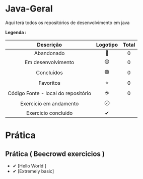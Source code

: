 # Java-Geral
 <p>Aqui terá todos os repositórios de desenvolvimento em java</p>

<strong> Legenda :</strong>

|Descrição | Logotipo   | Total |
|:--: |:--:|:--:|
| Abandonado | 🔴 | 0 |
| Em desenvolvimento    |  🟡  | 0 |
| Concluídos    |  🟢  | 0 |
| Favoritos | ⭐ | 0 |
| Código Fonte - local do repositório | ☕| 0 |
| Exercicio em andamento |  🕗  |  
| Exercicio concluido | ✔ | 

# Prática 

## Prática ( Beecrowd exercicios ) 

* ✔ [Hello World ]
* ✔ [Extremely basic]

